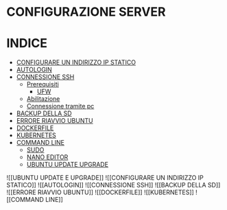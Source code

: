# CONFIGURAZIONE SERVER

  

# INDICE

- [CONFIGURARE UN INDIRIZZO IP STATICO](#configurare-un-indirizzo-ip-statico)
- [AUTOLOGIN](#autologin)
- [CONNESSIONE SSH](#connessione-ssh)
	- [Prerequisiti](#prerequisiti)
		- [UFW](#ufw)
	- [Abilitazione](#abilitazione)
	- [Connessione tramite pc](#connessione-tramite-pc)
- [BACKUP DELLA SD](#backup-della-sd)
- [ERRORE RIAVVIO UBUNTU](#errore-riavvio-ubuntu)
- [DOCKERFILE](#dockerfile)
- [KUBERNETES](#kubernetes)
- [COMMAND LINE](#command-line)
	- [SUDO](#sudo)
	- [NANO EDITOR](#nano-editor)
	- [UBUNTU UPDATE UPGRADE](#ubuntu-update-upgrade)

![[UBUNTU UPDATE E UPGRADE]]
![[CONFIGURARE UN INDIRIZZO IP STATICO]]
![[AUTOLOGIN]]
![[CONNESSIONE SSH]]
![[BACKUP DELLA SD]]
![[ERRORE RIAVVIO UBUNTU]]
![[DOCKERFILE]]
![[KUBERNETES]]
![[COMMAND LINE]]